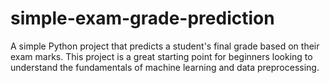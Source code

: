# simple-exam-grade-prediction
A simple Python project that predicts a student's final grade based on their exam marks. This project is a great starting point for beginners looking to understand the fundamentals of machine learning and data preprocessing.
